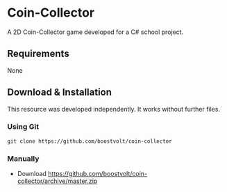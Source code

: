 # Coin-Collector

A 2D Coin-Collector game developed for a C# school project.

## Requirements
None

## Download & Installation

This resource was developed independently. It works without further files.

### Using Git
```
git clone https://github.com/boostvolt/coin-collector
```

### Manually
- Download https://github.com/boostvolt/coin-collector/archive/master.zip
